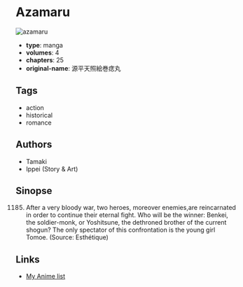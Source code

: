 # Azamaru

![azamaru](https://cdn.myanimelist.net/images/manga/2/19600.jpg)

-   **type**: manga
-   **volumes**: 4
-   **chapters**: 25
-   **original-name**: 源平天照絵巻痣丸

## Tags

-   action
-   historical
-   romance

## Authors

-   Tamaki
-   Ippei (Story & Art)

## Sinopse

1185. After a very bloody war, two heroes, moreover enemies,are reincarnated in order to continue their eternal fight. Who will be the winner: Benkei, the soldier-monk, or Yoshitsune, the dethroned brother of the current shogun? The only spectator of this confrontation is the young girl Tomoe. (Source: Esthétique)

## Links

-   [My Anime list](https://myanimelist.net/manga/7999/Azamaru)
